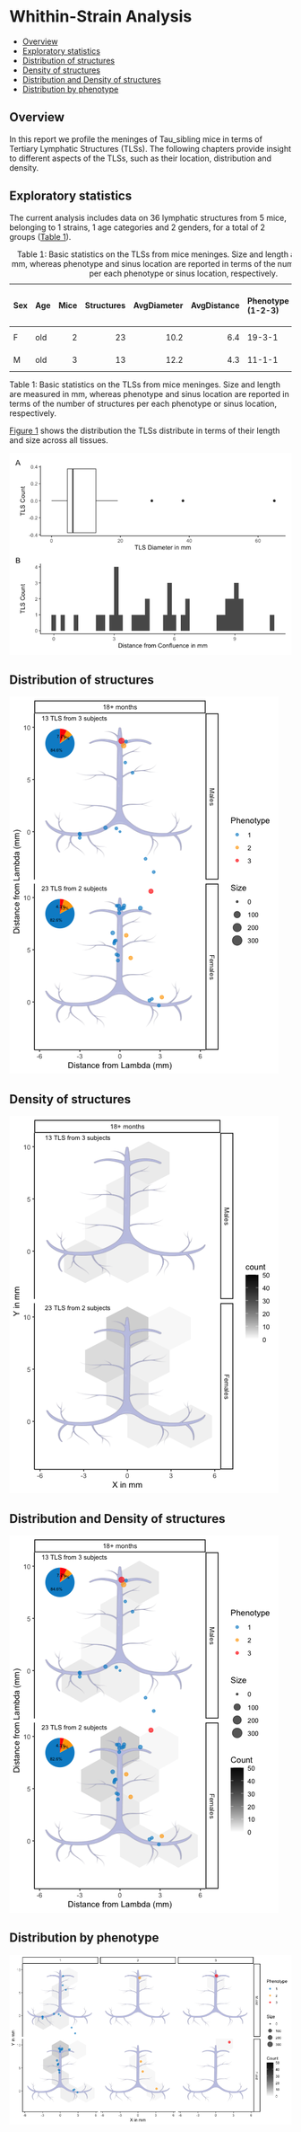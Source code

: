 # Whithin-Strain Analysis

-   [Overview](#overview)
-   [Exploratory statistics](#exploratory-statistics)
-   [Distribution of structures](#distribution-of-structures)
-   [Density of structures](#density-of-structures)
-   [Distribution and Density of
    structures](#distribution-and-density-of-structures)
-   [Distribution by phenotype](#distribution-by-phenotype)

## Overview

In this report we profile the meninges of Tau_sibling mice in terms of
Tertiary Lymphatic Structures (TLSs). The following chapters provide
insight to different aspects of the TLSs, such as their location,
distribution and density.

## Exploratory statistics

The current analysis includes data on 36 lymphatic structures from 5
mice, belonging to 1 strains, 1 age categories and 2 genders, for a
total of 2 groups ([Table 1](#tbl-stats)).

<table>
<caption>Table 1: Basic statistics on the TLSs from mice meninges. Size
and length are measured in mm, whereas phenotype and sinus location are
reported in terms of the number of structures per each phenotype or
sinus location, respectively.</caption>
<colgroup>
<col style="width: 4%" />
<col style="width: 4%" />
<col style="width: 5%" />
<col style="width: 11%" />
<col style="width: 12%" />
<col style="width: 12%" />
<col style="width: 19%" />
<col style="width: 18%" />
<col style="width: 11%" />
</colgroup>
<thead>
<tr class="header">
<th style="text-align: left;">Sex</th>
<th style="text-align: left;">Age</th>
<th style="text-align: right;">Mice</th>
<th style="text-align: right;">Structures</th>
<th style="text-align: right;">AvgDiameter</th>
<th style="text-align: right;">AvgDistance</th>
<th style="text-align: left;">Phenotype (1-2-3)</th>
<th style="text-align: left;">Sinus (0-90-180)</th>
<th style="text-align: left;">Desc</th>
</tr>
</thead>
<tbody>
<tr class="odd">
<td style="text-align: left;">F</td>
<td style="text-align: left;">old</td>
<td style="text-align: right;">2</td>
<td style="text-align: right;">23</td>
<td style="text-align: right;">10.2</td>
<td style="text-align: right;">6.4</td>
<td style="text-align: left;">19-3-1</td>
<td style="text-align: left;">4-19-0</td>
<td style="text-align: left;">18+ months</td>
</tr>
<tr class="even">
<td style="text-align: left;">M</td>
<td style="text-align: left;">old</td>
<td style="text-align: right;">3</td>
<td style="text-align: right;">13</td>
<td style="text-align: right;">12.2</td>
<td style="text-align: right;">4.3</td>
<td style="text-align: left;">11-1-1</td>
<td style="text-align: left;">1-5-7</td>
<td style="text-align: left;">18+ months</td>
</tr>
</tbody>
</table>

Table 1: Basic statistics on the TLSs from mice meninges. Size and
length are measured in mm, whereas phenotype and sinus location are
reported in terms of the number of structures per each phenotype or
sinus location, respectively.

[Figure 1](#fig-bar) shows the distribution the TLSs distribute in terms
of their length and size across all tissues.

<img src="plots/Tau_siblingfig-bar-1.png" id="fig-bar"
alt="Figure 1: Barplots of tertiary lyphatic structures distributed by (A) diameter and (B) distance from confluence in mm." />

## Distribution of structures

<img src="plots/Tau_siblingfig-loc-1.png" id="fig-loc"
alt="Figure 2: Scatter plot of TLSs around meninges. Each dot represents one structure, sized by dimension, coloured by phenotype and labeled by sample. Each panel corresponds to a mice group based on sex and age category." />

## Density of structures

<img src="plots/Tau_siblingfig-dist-1.png" id="fig-dist"
alt="Figure 3: 2d Binned plot of tertiary limphatic structures around meninges. Colour indicates number of structures found in each hexagonal cell. Each panel corresponds to a mice group based on sex and age category." />

## Distribution and Density of structures

<img src="plots/Tau_siblingfig-loc-dens-1.png" id="fig-loc-dens"
alt="Figure 4: Density plot of TLSs around meninges. Each dot represents one structure, sized by dimension, coloured by phenotype. Colour indicates the fraction of structures found in each pixel. Each panel corresponds to a mice group based on sex and age category." />

## Distribution by phenotype

<img src="plots/Tau_siblingfig-dist-pheno-1.png" id="fig-dist-pheno"
alt="Figure 5: 2d Binned plot of tertiary limphatic structures around meninges by phenotype (1, 2 or 3). Colour indicates number of structures found in each hexagonal cell. Rows correspond to a mice group based on sex and age category, whereas columns represent phenotypes." />
